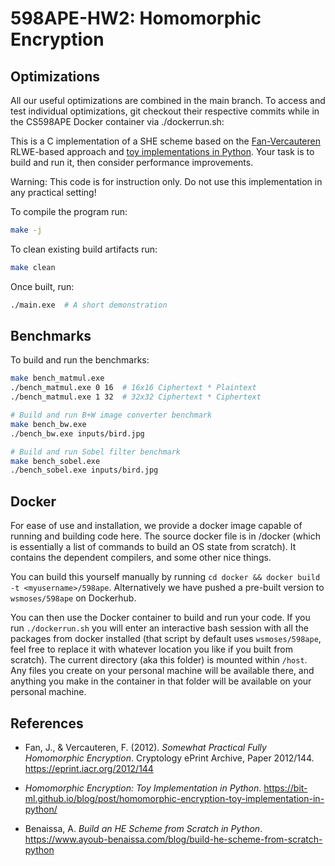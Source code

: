 # 598APE-HW2: Homomorphic Encryption

## Optimizations
All our useful optimizations are combined in the main branch. To access and test individual optimizations, git checkout their respective commits while in the CS598APE Docker container via ./dockerrun.sh:


This is a C implementation of a SHE scheme based on the [Fan-Vercauteren](https://eprint.iacr.org/2012/144) RLWE-based approach and [toy implementations in Python](https://bit-ml.github.io/blog/post/homomorphic-encryption-toy-implementation-in-python/). Your task is to build and run it, then consider performance improvements.

Warning: This code is for instruction only. Do not use this implementation in any practical setting!

To compile the program run:
```bash
make -j
```

To clean existing build artifacts run:
```bash
make clean
```

Once built, run:
```bash
./main.exe  # A short demonstration
```

## Benchmarks

To build and run the benchmarks:

```bash
make bench_matmul.exe
./bench_matmul.exe 0 16  # 16x16 Ciphertext * Plaintext
./bench_matmul.exe 1 32  # 32x32 Ciphertext * Ciphertext

# Build and run B+W image converter benchmark
make bench_bw.exe
./bench_bw.exe inputs/bird.jpg

# Build and run Sobel filter benchmark
make bench_sobel.exe
./bench_sobel.exe inputs/bird.jpg
```

## Docker

For ease of use and installation, we provide a docker image capable of running and building code here. The source docker file is in /docker (which is essentially a list of commands to build an OS state from scratch). It contains the dependent compilers, and some other nice things.

You can build this yourself manually by running `cd docker && docker build -t <myusername>/598ape`. Alternatively we have pushed a pre-built version to `wsmoses/598ape` on Dockerhub.

You can then use the Docker container to build and run your code. If you run `./dockerrun.sh` you will enter an interactive bash session with all the packages from docker installed (that script by default uses `wsmoses/598ape`, feel free to replace it with whatever location you like if you built from scratch). The current directory (aka this folder) is mounted within `/host`. Any files you create on your personal machine will be available there, and anything you make in the container in that folder will be available on your personal machine.

## References

- Fan, J., & Vercauteren, F. (2012). *Somewhat Practical Fully Homomorphic Encryption*. Cryptology ePrint Archive, Paper 2012/144. https://eprint.iacr.org/2012/144

- *Homomorphic Encryption: Toy Implementation in Python*. https://bit-ml.github.io/blog/post/homomorphic-encryption-toy-implementation-in-python/

- Benaissa, A. *Build an HE Scheme from Scratch in Python*. https://www.ayoub-benaissa.com/blog/build-he-scheme-from-scratch-python
